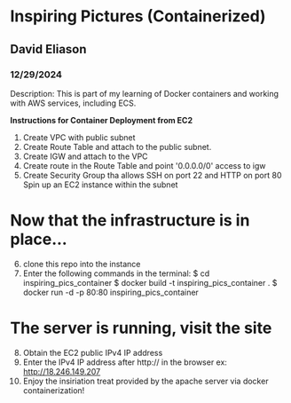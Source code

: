 # Inspiring Pictures (Containerized)
## David Eliason 
### 12/29/2024

Description:
This is part of my learning of Docker containers and working with 
AWS services, including ECS.

**Instructions for Container Deployment from EC2**

1. Create VPC with public subnet
2. Create Route Table and attach to the public subnet. 
3. Create IGW and attach to the VPC
4. Create route in the Route Table and point '0.0.0.0/0' access to igw
5. Create Security Group tha allows SSH on port 22 and HTTP on port 80
 Spin up an EC2 instance within the subnet

# Now that the infrastructure is in place...
6. clone this repo into the instance
7. Enter the following commands in the terminal:
$ cd inspiring_pics_container
$ docker build -t inspiring_pics_container .
$ docker run -d -p 80:80 inspiring_pics_container

# The server is running, visit the site
8. Obtain the EC2 public IPv4 IP address
9. Enter the IPv4 IP address after http:// in the browser
ex: http://18.246.149.207
10. Enjoy the insiriation treat provided by the apache server via docker containerization!
